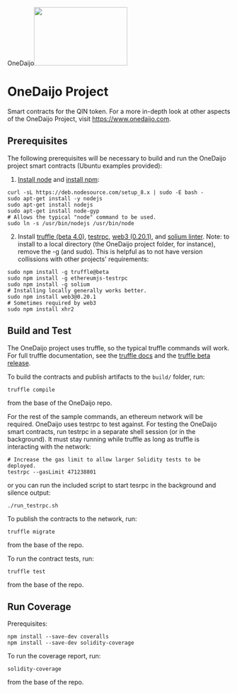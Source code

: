 OneDaijo<img src = "https://github.com/WorldRapidFinance/wrf/blob/master/daijo_logo.png" width = "211" height = "132">

# OneDaijo Project

Smart contracts for the QIN token. For a more in-depth look at other aspects of the OneDaijo Project, visit https://www.onedaijo.com.

## Prerequisites

The following prerequisites will be necessary to build and run the OneDaijo project smart contracts (Ubuntu examples provided):

1. [Install node](https://nodejs.org/en/) and [install npm](https://www.npmjs.com/get-npm):
```
curl -sL https://deb.nodesource.com/setup_8.x | sudo -E bash -
sudo apt-get install -y nodejs
sudo apt-get install nodejs
sudo apt-get install node-gyp
# Allows the typical "node" command to be used.
sudo ln -s /usr/bin/nodejs /usr/bin/node
```

2. Install [truffle (beta 4.0)](https://github.com/trufflesuite/truffle), [testrpc](https://github.com/ethereumjs/testrpc), [web3 (0.20.1)](https://github.com/ethereum/web3.js/), and [solium linter](https://github.com/duaraghav8/Solium). Note: to install to a local directory (the OneDaijo project folder, for instance), remove the -g (and sudo). This is helpful as to not have version collissions with other projects' requirements:
```
sudo npm install -g truffle@beta
sudo npm install -g ethereumjs-testrpc
sudo npm install -g solium
# Installing locally generally works better.
sudo npm install web3@0.20.1
# Sometimes required by web3
sudo npm install xhr2
```

## Build and Test

The OneDaijo project uses truffle, so the typical truffle commands will work.  For full truffle documentation, see the [truffle docs](http://truffleframework.com/docs/) and the [truffle beta release](https://github.com/trufflesuite/truffle/releases/tag/v4.0.0-beta.0).

To build the contracts and publish artifacts to the `build/` folder, run:
```
truffle compile
```
from the base of the OneDaijo repo.

For the rest of the sample commands, an ethereum network will be required. OneDaijo uses testrpc to test against. For testing the OneDaijo smart contracts, run testrpc in a separate shell session (or in the background). It must stay running while truffle as long as truffle is interacting with the network:
```
# Increase the gas limit to allow larger Solidity tests to be deployed.
testrpc --gasLimit 471238801
```
or you can run the included script to start tesrpc in the background and silence output:
```
./run_testrpc.sh
```

To publish the contracts to the network, run:
```
truffle migrate
```
from the base of the repo.

To run the contract tests, run:
```
truffle test
```
from the base of the repo.

## Run Coverage
Prerequisites:
```
npm install --save-dev coveralls
npm install --save-dev solidity-coverage
```

To run the coverage report, run:
```
solidity-coverage
```
from the base of the repo.

